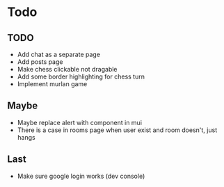 # Todo

## TODO
* Add chat as a separate page
* Add posts page
* Make chess clickable not dragable
* Add some border highlighting for chess turn
* Implement murlan game

## Maybe
* Maybe replace alert with component in mui
* There is a case in rooms page when user exist and room doesn't, just hangs

## Last
* Make sure google login works (dev console)